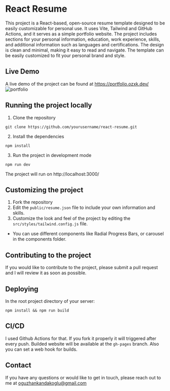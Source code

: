 # React Resume

This project is a React-based, open-source resume template designed to be easily customizable for personal use. It uses Vite, Tailwind and GitHub Actions, and it serves as a simple portfolio website. The project includes sections for your personal information, education, work experience, skills, and additional information such as languages and certifications. The design is clean and minimal, making it easy to read and navigate. The template can be easily customized to fit your personal brand and style.

## Live Demo

A live demo of the project can be found at https://portfolio.ozxk.dev/
![portfolio](https://user-images.githubusercontent.com/47363718/214532494-9220d02b-dd39-4d27-9bbd-2c4910fd8803.png)


## Running the project locally

1. Clone the repository
```
git clone https://github.com/yourusername/react-resume.git
```
2. Install the dependencies
```
npm install
```
3. Run the project in development mode
```
npm run dev
```

The project will run on http://localhost:3000/

## Customizing the project

1. Fork the repository
2. Edit the `public/resume.json` file to include your own information and skills.
3. Customize the look and feel of the project by editing the `src/styles/tailwind.config.js` file.

- You can use different components like Radial Progress Bars, or carousel in the components folder.

## Contributing to the project

If you would like to contribute to the project, please submit a pull request and I will review it as soon as possible.

## Deploying

In the root project directory of your server:
```
npm install && npm run build
```

## CI/CD
I used Github Actions for that. If you fork it properly it will triggered after every push. Builded website will be available at the `gh-pages` branch.
Also you can set a web hook for builds.

## Contact

If you have any questions or would like to get in touch, please reach out to me at oguzhankandakoglu@gmail.com

